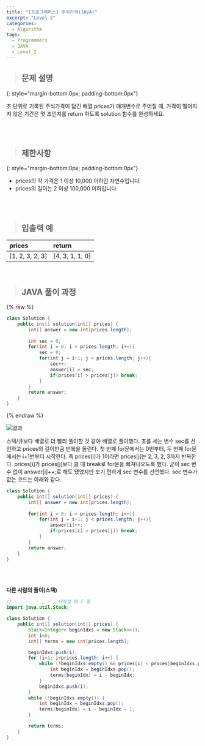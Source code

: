 ```yaml
---
title: "[프로그래머스] 주식가격(JAVA)"
excerpt: "Level 2"
categories: 
  - Algorithm
tags: 
  - Programmers
  - JAVA
  - Level_2
---
```



> ## 문제 설명
{: style="margin-bottom:0px; padding-bottom:0px"}

초 단위로 기록된 주식가격이 담긴 배열 prices가 매개변수로 주어질 때, 가격이 떨어지지 않은 기간은 몇 초인지를 return 하도록 solution 함수를 완성하세요.

<br><br>


> ## 제한사항
{: style="margin-bottom:0px; padding-bottom:0px"}

- prices의 각 가격은 1 이상 10,000 이하인 자연수입니다.
- prices의 길이는 2 이상 100,000 이하입니다.


<br>
<br>


> ## 입출력 예

|prices|return|
|:------|:------|
|[1, 2, 3, 2, 3]|[4, 3, 1, 1, 0]|


<br>

> ## JAVA 풀이 과정

{% raw %}

```java
class Solution {
    public int[] solution(int[] prices) {
        int[] answer = new int[prices.length];
        
        int sec = 0;
        for(int i = 0; i < prices.length; i++){
            sec = 0;
            for(int j = i+1; j < prices.length; j++){
                sec++;
                answer[i] = sec;
                if(prices[i] > prices[j]) break;
            }
        }
        return answer;
    }
}
```

{% endraw %}


![결과](https://user-images.githubusercontent.com/70805241/122067625-b0811880-ce2e-11eb-94c3-98f0a1ccd9a5.png) <br>

스택/큐보다 배열로 더 빨리 풀이할 것 같아 배열로 풀이했다. 초를 세는 변수 sec를 선언하고 prices의 길이만큼 반복을 돌린다. 첫 번째 for문에서는 0번부터, 두 번째 for문에서는 i+1번부터 시작한다. 즉 prices[i]가 1이라면 prices[j]는 2, 3, 2, 3까지 반복한다. prices[i]가 prices[j]보다 클 때 break로 for문을 빠져나오도록 했다. 굳이 sec 변수 없이 answer[i]++;로 해도 됐었지만 보기 편하게 sec 변수를 선언했다. sec 변수가 없는 코드는 아래와 같다. <br>

```java
class Solution {
    public int[] solution(int[] prices) {
        int[] answer = new int[prices.length];
        
        for(int i = 0; i < prices.length; i++){
            for(int j = i+1; j < prices.length; j++){
                answer[i]++;
                if(prices[i] > prices[j]) break;
            }
        }
        return answer;
    }
}
```

<br><br>

**다른 사람의 풀이(스택)** <br>

```java
// - , - , - , - , 이하섭 외 7 명
import java.util.Stack;

class Solution {
    public int[] solution(int[] prices) {
        Stack<Integer> beginIdxs = new Stack<>();
        int i=0;
        int[] terms = new int[prices.length];

        beginIdxs.push(i);
        for (i=1; i<prices.length; i++) {
            while (!beginIdxs.empty() && prices[i] < prices[beginIdxs.peek()]) {
                int beginIdx = beginIdxs.pop();
                terms[beginIdx] = i - beginIdx;
            }
            beginIdxs.push(i);
        }
        while (!beginIdxs.empty()) {
            int beginIdx = beginIdxs.pop();
            terms[beginIdx] = i - beginIdx - 1;
        }

        return terms;
    }
}
```

